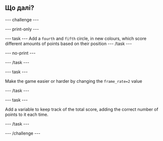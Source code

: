 ## Що далі?

--- challenge ---


--- print-only ---


--- task --- Add a `fourth` and `fifth` circle, in new colours, which score different amounts of points based on their position --- /task ---


--- no-print ---

--- /task ---

--- task ---

Make the game easier or harder by changing the `frame_rate=2` value


--- /task ---

--- task ---

Add a variable to keep track of the total score, adding the correct number of points to it each time.

--- /task ---



--- /challenge ---

